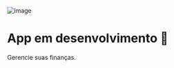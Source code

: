 ![image](https://github.com/tyrelz/gofinance/blob/master/src/assets/Capa.png)


# App em desenvolvimento 🚧

Gerencie suas finanças.